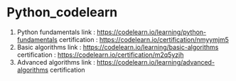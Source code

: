 # Python_codelearn


1. Python fundamentals
link : https://codelearn.io/learning/python-fundamentals
certification : https://codelearn.io/certification/nmyymjm5
2. Basic algorithms
link : https://codelearn.io/learning/basic-algorithms
certification : https://codelearn.io/certification/m2q5yzjh
3. Advanced algorithms
link : https://codelearn.io/learning/advanced-algorithms
certification
